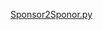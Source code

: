 [Sponsor2Sponor.py](https://github.com/virginviolet/txtReplace.py/blob/Sponsor2Sponor/Sponsor2Sponor.py)
